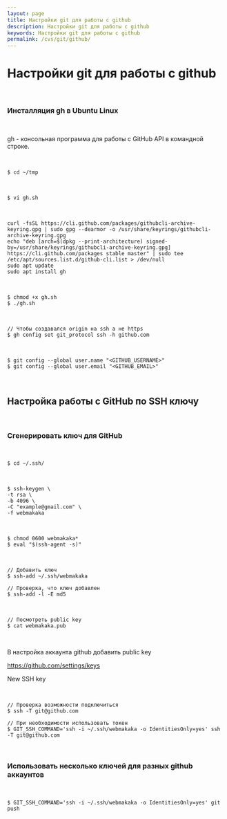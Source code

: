 ```yaml
---
layout: page
title: Настройки git для работы с github
description: Настройки git для работы с github
keywords: Настройки git для работы с github
permalink: /cvs/git/github/
---
```


# Настройки git для работы с github

<br/>

### Инсталляция gh в Ubuntu Linux

<br/>

gh - консольная программа для работы с GitHub API в командной строке.

<br/>

```
$ cd ~/tmp
```

<br/>

```
$ vi gh.sh
```

<br/>

```
curl -fsSL https://cli.github.com/packages/githubcli-archive-keyring.gpg | sudo gpg --dearmor -o /usr/share/keyrings/githubcli-archive-keyring.gpg
echo "deb [arch=$(dpkg --print-architecture) signed-by=/usr/share/keyrings/githubcli-archive-keyring.gpg] https://cli.github.com/packages stable master" | sudo tee /etc/apt/sources.list.d/github-cli.list > /dev/null
sudo apt update
sudo apt install gh
```

<br/>

```
$ chmod +x gh.sh
$ ./gh.sh
```

<br/>

```
// Чтобы создавался origin на ssh а не https
$ gh config set git_protocol ssh -h github.com
```

<br/>

```
$ git config --global user.name "<GITHUB_USERNAME>"
$ git config --global user.email "<GITHUB_EMAIL>"
```

<br/>

## Настройка работы с GitHub по SSH ключу

<br/>

### Сгенерировать ключ для GitHub

<br/>

```
$ cd ~/.ssh/
```

<br/>

```
$ ssh-keygen \
-t rsa \
-b 4096 \
-C "example@gmail.com" \
-f webmakaka
```

<br/>

```
$ chmod 0600 webmakaka*
$ eval "$(ssh-agent -s)"
```

<br/>

```
// Добавить ключ
$ ssh-add ~/.ssh/webmakaka

// Проверка, что ключ добавлен
$ ssh-add -l -E md5
```

<br/>

```
// Посмотреть public key
$ cat webmakaka.pub
```

<br/>

В настройка аккаунта github добавить public key

https://github.com/settings/keys

New SSH key

<br/>

```
// Проверка возможности подключиться
$ ssh -T git@github.com

// При необходимости использовать токен
$ GIT_SSH_COMMAND='ssh -i ~/.ssh/webmakaka -o IdentitiesOnly=yes' ssh -T git@github.com
```

<br/>

### Использовать несколько ключей для разных github аккаунтов

<br/>

```
$ GIT_SSH_COMMAND='ssh -i ~/.ssh/webmakaka -o IdentitiesOnly=yes' git push
```

<br/>

<!--

// Страница генерации токена
https://github.com/settings/tokens

-->
